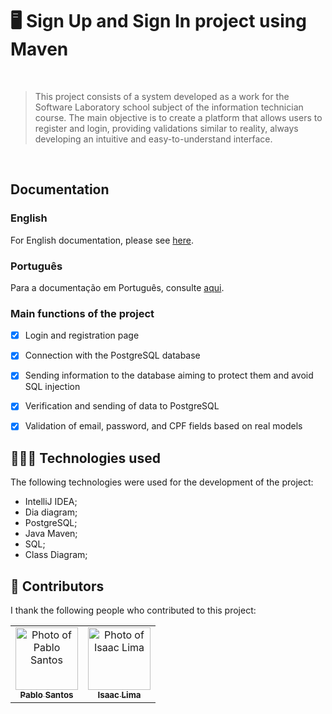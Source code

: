 # 🖥️ Sign Up and Sign In project using Maven
<br>

> This project consists of a system developed as a work for the Software Laboratory school subject of the information technician course. The main objective is to create a platform that allows users to register and login, providing validations similar to reality, always developing an intuitive and easy-to-understand interface.
<br>

## Documentation

### English
For English documentation, please see [here](/README_EN.md).

### Português
Para a documentação em Português, consulte [aqui](README_PT.md).


### Main functions of the project

- [x] Login and registration page
- [x] Connection with the PostgreSQL database
- [x] Sending information to the database aiming to protect them and avoid SQL injection
- [x] Verification and sending of data to PostgreSQL
- [x] Validation of email, password, and CPF fields based on real models


## 👨🏽‍💻 Technologies used
The following technologies were used for the development of the project:

- IntelliJ IDEA;
- Dia diagram;
- PostgreSQL;
- Java Maven;
- SQL;
- Class Diagram;
    

## 🤝 Contributors

I thank the following people who contributed to this project:

<table>
  <tr>
    <td align="center">
      <a href="https://github.com/Pablo-M-Santos" title="link to Pablo Santos's GitHub">
        <img src="https://avatars.githubusercontent.com/u/121308792?s=400&u=87b63686f0153afedb0bb846ce34442e09950df6&v=4" width="100px;" alt="Photo of Pablo Santos"/><br>
        <sub>
          <b>Pablo Santos</b>
        </sub>
      </a>
    </td>
    <td align="center">
      <a href="https://github.com/Isaac-Lima" title="link to Isaac Lima's GitHub">
        <img src="https://avatars.githubusercontent.com/u/131922719?v=4" width="100px;" alt="Photo of Isaac Lima"/><br>
        <sub>
          <b>Isaac Lima</b>
        </sub>
      </a>
    </td>
  </tr>
</table>
